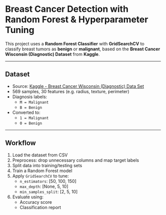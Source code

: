 # Breast Cancer Detection with Random Forest & Hyperparameter Tuning

This project uses a **Random Forest Classifier** with **GridSearchCV** to classify breast tumors as **benign** or **malignant**, based on the **Breast Cancer Wisconsin (Diagnostic) Dataset** from **Kaggle**.

---

## Dataset

- Source: [Kaggle - Breast Cancer Wisconsin (Diagnostic) Data Set](https://www.kaggle.com/datasets/uciml/breast-cancer-wisconsin-data)
- 569 samples, 30 features (e.g. radius, texture, perimeter)
- Diagnosis labels:
  - `M = Malignant`
  - `B = Benign`  
- Converted to:
  - `1 = Malignant`
  - `0 = Benign`

---

## Workflow

1. Load the dataset from CSV
2. Preprocess: drop unnecessary columns and map target labels
3. Split data into training/testing sets
4. Train a Random Forest model
5. Apply `GridSearchCV` to tune:
   - `n_estimators`: [50, 100, 150]
   - `max_depth`: [None, 5, 10]
   - `min_samples_split`: [2, 5, 10]
6. Evaluate using:
   - Accuracy score
   - Classification report


